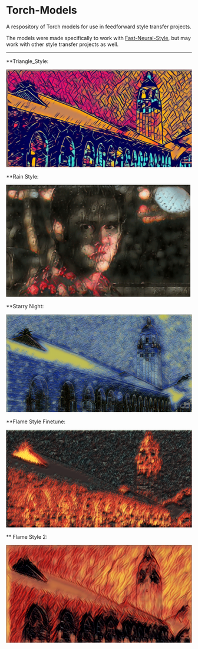 # Torch-Models

A respository of Torch models for use in feedforward style transfer projects. 

The models were made specifically to work with [Fast-Neural-Style](https://github.com/jcjohnson/fast-neural-style), but may work with other style transfer projects as well.


---

**Triangle_Style: 

![](https://raw.githubusercontent.com/ProGamerGov/Torch-Models/master/triangle_style/triangle_style_2000.png)


**Rain Style:

![](https://raw.githubusercontent.com/ProGamerGov/Torch-Models/master/rain_style_4000_iterations/insta005.gif)


**Starry Night:

![](https://raw.githubusercontent.com/ProGamerGov/Torch-Models/master/starry_night/starry_night_2000.png)


**Flame Style Finetune: 

![](https://raw.githubusercontent.com/ProGamerGov/Torch-Models/master/flame_style_finetune/flame_style_iter_2000.png)


** Flame Style 2:

![](https://raw.githubusercontent.com/ProGamerGov/Torch-Models/master/flame_style_2/out_flame_4000.png)
